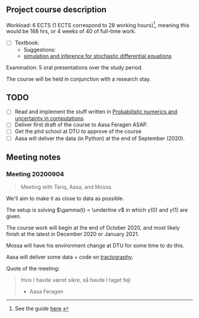 
## Project course description

Workload: 6 ECTS (1 ECTS correspond to 28 working hours)[^dtu_phd_study_plan],
meaning this would be 168 hrs, or 4 weeks of 40 of full-time work.

- [ ] Textbook:
  - Suggestions:
  - [simulation and inference for stochastic differential equations](https://link.springer.com/book/10.1007/978-0-387-75839-8)

Examination: 5 oral presentations over the study period.

The course will be held in conjunction with a research stay.

[^dtu_phd_study_plan]: See the guide [here](https://www.dtu.dk/english/education/phd/rules/phdguide/study_plan).

## TODO

- [ ] Read and implement the stuff written in [Probabilistic numerics and 
    uncertainty in computations](https://royalsocietypublishing.org/doi/full/10.1098/rspa.2015.0142).
- [ ] Deliver first draft of the course to Aasa Feragen ASAP.
- [ ] Get the phd school at DTU to approve of the course
- [ ] Aasa will deliver the data (in Python) at the end of September (2020).

## Meeting notes

### Meeting 20200904

> Meeting with Tariq, Aasa, and Mossa.

We'll aim to make it as close to data as possible.

The setup is solving $\gamma(t) = \underline v$ in which $\gamma(0)$ and
$\gamma(1)$ are given.

The course work will begin at the end of October 2020, and most likely finish
at the latest in December 2020 or January 2021.

Mossa will have his environment change at DTU for some time to do this.

Aasa will deliver some data + code on [tractography](https://www.wikiwand.com/en/Tractography#:~:text=In%20neuroscience%2C%20tractography%20is%20a,and%20computer%2Dbased%20diffusion%20MRI.).

Quote of the meeting:

> Hvis I havde været sikre, så havde I taget fejl
> - Aasa Feragen

